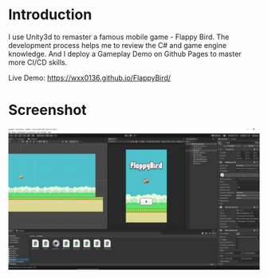 # Introduction
I use Unity3d to remaster a famous mobile game - Flappy Bird. The development process helps me to review the C# and game engine knowledge. And I deploy a Gameplay Demo on Github Pages to master more CI/CD skills. 

Live Demo: https://wxx0136.github.io/FlappyBird/

# Screenshot

<div align=center>
<img src="https://github.com/wxx0136/FlappyBird/blob/main/docs/project_u3d.png">
</div>
